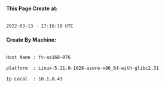 
   
#### This Page Create at:

```bash

2022-03-13 - 17:16:19 UTC

```

#### Create By Machine:

```bash

Host Name : fv-az168-976

platform  : Linux-5.11.0-1028-azure-x86_64-with-glibc2.31

Ip Local  : 10.1.0.43

```

